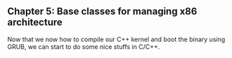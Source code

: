 ## Chapter 5: Base classes for managing x86 architecture

Now that we now how to compile our C++ kernel and boot the binary using GRUB, we can start to do some nice stuffs in C/C++.
